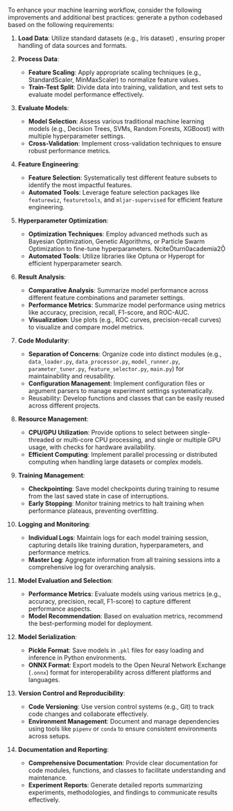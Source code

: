 To enhance your machine learning workflow, consider the following improvements and additional best practices:
generate a python codebased based on the following requirements:
1. **Load Data**: Utilize standard datasets (e.g., Iris dataset) , ensuring proper handling of data sources and formats.

2. **Process Data**:
    - **Feature Scaling**: Apply appropriate scaling techniques (e.g., StandardScaler, MinMaxScaler) to normalize feature values.
    - **Train-Test Split**: Divide data into training, validation, and test sets to evaluate model performance effectively.

3. **Evaluate Models**:
    - **Model Selection**: Assess various traditional machine learning models (e.g., Decision Trees, SVMs, Random Forests, XGBoost) with multiple hyperparameter settings.
    - **Cross-Validation**: Implement cross-validation techniques to ensure robust performance metrics.

4. **Feature Engineering**:
    - **Feature Selection**: Systematically test different feature subsets to identify the most impactful features.
    - **Automated Tools**: Leverage feature selection packages like `featurewiz`, `featuretools`, and `mljar-supervised` for efficient feature engineering.

5. **Hyperparameter Optimization**:
    - **Optimization Techniques**: Employ advanced methods such as Bayesian Optimization, Genetic Algorithms, or Particle Swarm Optimization to fine-tune hyperparameters. citeturn0academia2
    - **Automated Tools**: Utilize libraries like Optuna or Hyperopt for efficient hyperparameter search.

6. **Result Analysis**:
    - **Comparative Analysis**: Summarize model performance across different feature combinations and parameter settings.
    - **Performance Metrics**: Summarize model performance using metrics like accuracy, precision, recall, F1-score, and ROC-AUC.
    - **Visualization**: Use plots (e.g., ROC curves, precision-recall curves) to visualize and compare model metrics.

7. **Code Modularity**:
    - **Separation of Concerns**: Organize code into distinct modules (e.g., `data_loader.py`, `data_processor.py`, `model_runner.py`, `parameter_tuner.py`, `feature_selector.py`, `main.py`) for maintainability and reusability.
    - **Configuration Management**: Implement configuration files or argument parsers to manage experiment settings systematically.
    - Reusability: Develop functions and classes that can be easily reused across different projects.

8. **Resource Management**:
    - **CPU/GPU Utilization**: Provide options to select between single-threaded or multi-core CPU processing, and single or multiple GPU usage, with checks for hardware availability.
    - **Efficient Computing**: Implement parallel processing or distributed computing when handling large datasets or complex models.

9. **Training Management**:
    - **Checkpointing**: Save model checkpoints during training to resume from the last saved state in case of interruptions.
    - **Early Stopping**: Monitor training metrics to halt training when performance plateaus, preventing overfitting.

10. **Logging and Monitoring**:
    - **Individual Logs**: Maintain logs for each model training session, capturing details like training duration, hyperparameters, and performance metrics.
    - **Master Log**: Aggregate information from all training sessions into a comprehensive log for overarching analysis.

11. **Model Evaluation and Selection**:
    - **Performance Metrics**: Evaluate models using various metrics (e.g., accuracy, precision, recall, F1-score) to capture different performance aspects.
    - **Model Recommendation**: Based on evaluation metrics, recommend the best-performing model for deployment.

12. **Model Serialization**:
    - **Pickle Format**: Save models in `.pkl` files for easy loading and inference in Python environments.
    - **ONNX Format**: Export models to the Open Neural Network Exchange (`.onnx`) format for interoperability across different platforms and languages.

13. **Version Control and Reproducibility**:
    - **Code Versioning**: Use version control systems (e.g., Git) to track code changes and collaborate effectively.
    - **Environment Management**: Document and manage dependencies using tools like `pipenv` or `conda` to ensure consistent environments across setups.

14. **Documentation and Reporting**:
    - **Comprehensive Documentation**: Provide clear documentation for code modules, functions, and classes to facilitate understanding and maintenance.
    - **Experiment Reports**: Generate detailed reports summarizing experiments, methodologies, and findings to communicate results effectively.

